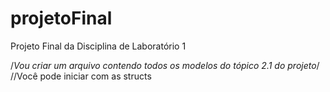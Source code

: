 # projetoFinal
Projeto Final da Disciplina de Laboratório 1

/*Vou criar um arquivo contendo todos os modelos do tópico 2.1 do projeto*/
//Você pode iniciar com as structs


